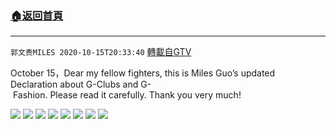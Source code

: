 ﻿###  [:house:返回首頁](https://github.com/ourhimalayas/txt)
---

`郭文贵MILES 2020-10-15T20:33:40` [轉載自GTV](https://gtv.org/web/#/UserInfo/5e596957357cc612d35a8044)

October 15，Dear my fellow fighters, this is Miles Guo’s updated Declaration about G-Clubs and G- Fashion. Please read it carefully. Thank you very much! 

![](https://filegroup.gtv.org/cdn-cgi/image/width=600/https://filegroup.gtv.org/group4/default/20201015/20/33/0/df293d8d98ceb886199f039566a746d6.jpeg)
![](https://filegroup.gtv.org/cdn-cgi/image/width=600/https://filegroup.gtv.org/group4/default/20201015/20/33/0/6bb29def88fa41ceafa4fe9566e37c5c.jpeg)
![](https://filegroup.gtv.org/cdn-cgi/image/width=600/https://filegroup.gtv.org/group4/default/20201015/20/33/0/ccb1a1282be40a79f8203d10c05d8080.jpeg)
![](https://filegroup.gtv.org/cdn-cgi/image/width=600/https://filegroup.gtv.org/group4/default/20201015/20/33/0/9833c2965ac3a4151c1d2ecc1c6ad0db.jpeg)
![](https://filegroup.gtv.org/cdn-cgi/image/width=600/https://filegroup.gtv.org/group4/default/20201015/20/33/0/436d765b619267a765c439c2c9ec9384.jpeg)
![](https://filegroup.gtv.org/cdn-cgi/image/width=600/https://filegroup.gtv.org/group4/default/20201015/20/33/0/077c22867c7c6667914bd12803050f4a.jpeg)
![](https://filegroup.gtv.org/cdn-cgi/image/width=600/https://filegroup.gtv.org/group4/default/20201015/20/33/0/bc0aa1ef80032083bf797c99776fd149.jpeg)
![](https://filegroup.gtv.org/cdn-cgi/image/width=600/https://filegroup.gtv.org/group4/default/20201015/20/33/0/d7411223d2c0b2d82ba3a3925e25a3a0.jpeg)
